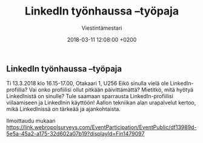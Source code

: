 ﻿---
layout: post
title: LinkedIn työnhaussa –työpaja
date: 2018-03-11 12:08:00 +0200
language: fin
author: Viestintämestari
categories: aalto workshopit
---
## LinkedIn työnhaussa –työpaja
Ti 13.3.2018 klo 16.15-17.00, Otakaari 1, U256
Eikö sinulla vielä ole LinkedIn-profiilia? Vai onko profiilisi ollut pitkään päivittämättä? Mietitkö, mitä hyötyä LinkedInistä on sinulle? Tule saamaan sparrausta LinkedIn-profiilisi viilaamiseen ja LinkedInin käyttöön! Aallon tekniikan alan urapalvelut kertoo, mikä LinkedInissä on tärkeää ja ajankohtaista.

Ilmoittaudu mukaan <https://link.webropolsurveys.com/EventParticipation/EventPublic/df13989d-5e5a-45a2-a175-32d602a07b19?displayId=Fin1479097>